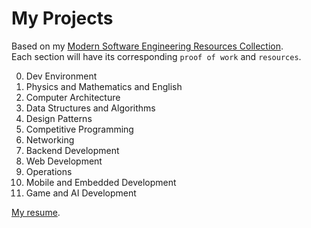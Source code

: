 # My Projects

Based on my [Modern Software Engineering Resources Collection](https://gist.github.com/lavantien/dc730dad7d7e8157000ddae845eddfd7).  
Each section will have its corresponding `proof of work` and `resources`.

0. Dev Environment
1. Physics and Mathematics and English
2. Computer Architecture
3. Data Structures and Algorithms
4. Design Patterns
5. Competitive Programming
6. Networking
7. Backend Development
8. Web Development
9. Operations
10. Mobile and Embedded Development
11. Game and AI Development

[My resume](https://github.com/lavantien/resume/releases/latest).
